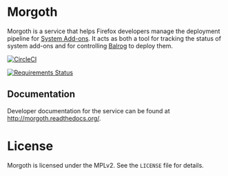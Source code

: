 # Morgoth

Morgoth is a service that helps Firefox developers manage the deployment
pipeline for [System Add-ons][]. It acts as both a tool for tracking the status
of system add-ons and for controlling [Balrog][] to deploy them.

[![CircleCI](https://circleci.com/gh/mozilla/morgoth/tree/master.svg?style=svg&circle-token=9b202229d3c2d9f39352288ab18600e62091bf54)](https://circleci.com/gh/mozilla/morgoth/tree/master)

[![Requirements Status](https://requires.io/github/mozilla/morgoth/requirements.svg?branch=greenkeeper-update-all)](https://requires.io/github/mozilla/morgoth/requirements/?branch=greenkeeper-update-all)

[System Add-ons]: https://wiki.mozilla.org/Firefox/Go_Faster
[Balrog]: https://wiki.mozilla.org/Balrog

## Documentation

Developer documentation for the service can be found at
http://morgoth.readthedocs.org/.

# License

Morgoth is licensed under the MPLv2. See the `LICENSE` file for details.
